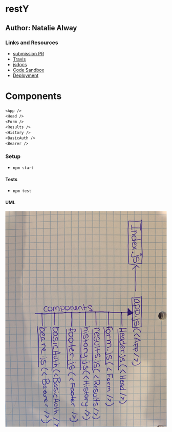 # restY 

## Author: Natalie Alway

### Links and Resources
* [submission PR](https://github.com/nataliealway-401-advanced-javascript/restY/pull/2)
* [Travis](https://www.travis-ci.com/nataliealway-401-advanced-javascript/restY)
* [jsdocs](https://github.com/nataliealway-401-advanced-javascript/restY/tree/workingBranch/docs)
* [Code Sandbox](https://codesandbox.io/s/kind-forest-zbtvc)
* [Deployment](https://workingbranch.d108shv7vkbfxg.amplifyapp.com/)

# Components
`<App />` <br> 
`<Head />` <br>
`<Form />` <br>
`<Results />`<br>
`<History />`<br>
`<BasicAuth />`<br>
`<Bearer />`<br>

### Setup
* `npm start`
  
#### Tests
* `npm test`

#### UML
![UML](./src/assets/lab30UML.jpg)
